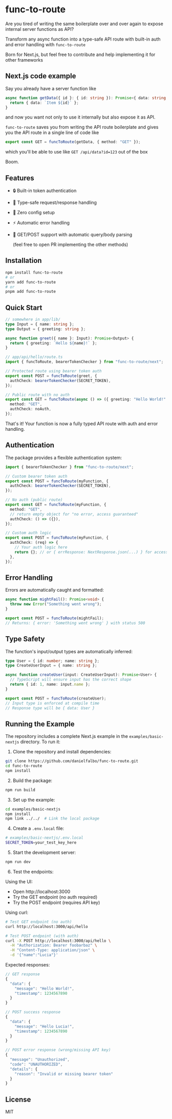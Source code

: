 # func-to-route

Are you tired of writing the same boilerplate over and over again to expose internal server functions as API?

Transform any async function into a type-safe API route with built-in auth and error handling with `func-to-route`

Born for Next.js, but feel free to contribute and help implementing it for other frameworks

## Next.js code example

Say you already have a server function like

```typescript
async function getData({ id }: { id: string }): Promise<{ data: string }> {
  return { data: `Item ${id}` };
}
```

and now you want not only to use it internally but also expose it as API.

`func-to-route` saves you from writing the API route boilerplate and gives you the API route in a single line of code like

```typescript
export const GET = funcToRoute(getData, { method: "GET" });
```

which you'll be able to use like `GET /api/data?id=123` out of the box

Boom.

## Features

- 🔒 Built-in token authentication
- 🎯 Type-safe request/response handling
- 🚀 Zero config setup
- ⚡️ Automatic error handling
- 📝 GET/POST support with automatic query/body parsing

  (feel free to open PR implementing the other methods)

## Installation

```bash
npm install func-to-route
# or
yarn add func-to-route
# or
pnpm add func-to-route
```

## Quick Start

```typescript
// somewhere in app/lib/
type Input = { name: string };
type Output = { greeting: string };

async function greet({ name }: Input): Promise<Output> {
  return { greeting: `Hello ${name}!` };
}
```

```typescript
// app/api/hello/route.ts
import { funcToRoute, bearerTokenChecker } from "func-to-route/next";

// Protected route using bearer token auth
export const POST = funcToRoute(greet, {
  authCheck: bearerTokenChecker(SECRET_TOKEN),
});

// Public route with no auth
export const GET = funcToRoute(async () => ({ greeting: "Hello World!" }), {
  method: "GET",
  authCheck: noAuth,
});
```

That's it! Your function is now a fully typed API route with auth and error handling.

## Authentication

The package provides a flexible authentication system:

```typescript
import { bearerTokenChecker } from "func-to-route/next";

// Custom bearer token auth
export const POST = funcToRoute(myFunction, {
  authCheck: bearerTokenChecker(SECRET_TOKEN),
});

// No auth (public route)
export const GET = funcToRoute(myFunction, {
  method: "GET",
  // return empty object for "no error, access guaranteed"
  authCheck: () => ({}),
});

// Custom auth logic
export const POST = funcToRoute(myFunction, {
  authCheck: (req) => {
    // Your auth logic here
    return {}; // or { errResponse: NextResponse.json(...) } for access denied
  },
});
```

## Error Handling

Errors are automatically caught and formatted:

```typescript
async function mightFail(): Promise<void> {
  throw new Error("Something went wrong");
}

export const POST = funcToRoute(mightFail);
// Returns: { error: 'Something went wrong' } with status 500
```

## Type Safety

The function's input/output types are automatically inferred:

```typescript
type User = { id: number; name: string };
type CreateUserInput = { name: string };

async function createUser(input: CreateUserInput): Promise<User> {
  // TypeScript will ensure input has the correct shape
  return { id: 1, name: input.name };
}

export const POST = funcToRoute(createUser);
// Input type is enforced at compile time
// Response type will be { data: User }
```

## Running the Example

The repository includes a complete Next.js example in the `examples/basic-nextjs` directory. To run it:

1. Clone the repository and install dependencies:

```bash
git clone https://github.com/danielfalbo/func-to-route.git
cd func-to-route
npm install
```

2. Build the package:

```bash
npm run build
```

3. Set up the example:

```bash
cd examples/basic-nextjs
npm install
npm link ../../  # Link the local package
```

4. Create a `.env.local` file:

```bash
# examples/basic-nextjs/.env.local
SECRET_TOKEN=your_test_key_here
```

5. Start the development server:

```bash
npm run dev
```

6. Test the endpoints:

Using the UI:

- Open http://localhost:3000
- Try the GET endpoint (no auth required)
- Try the POST endpoint (requires API key)

Using curl:

```bash
# Test GET endpoint (no auth)
curl http://localhost:3000/api/hello

# Test POST endpoint (with auth)
curl -X POST http://localhost:3000/api/hello \
  -H "Authorization: Bearer foobarbaz" \
  -H "Content-Type: application/json" \
  -d '{"name":"Lucia"}'
```

Expected responses:

```js
// GET response
{
  "data": {
    "message": "Hello World!",
    "timestamp": 1234567890
  }
}

// POST success response
{
  "data": {
    "message": "Hello Lucia!",
    "timestamp": 1234567890
  }
}

// POST error response (wrong/missing API key)
{
  "message": "Unauthorized",
  "code": "UNAUTHORIZED",
  "details": {
    "reason": "Invalid or missing bearer token"
  }
}
```

## License

MIT
